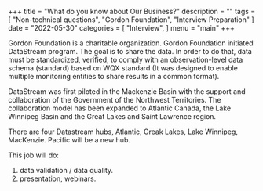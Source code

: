 +++
title = "What do you know about Our Business?"
description = ""
tags = [
    "Non-technical questions",
    "Gordon Foundation",
    "Interview Preparation"
]
date = "2022-05-30"
categories = [
    "Interview",
]
menu = "main"
+++

Gordon Foundation is a charitable organization.  Gordon Foundation initiated DataStream program.  The goal is to share the data.  In order to do that, data must be standardized, verified,  to comply with an observation-level data schema (standard) based on WQX standard (It was designed to enable multiple monitoring entities to share results in a common format).

DataStream was first piloted in the Mackenzie Basin with the support and collaboration of the Government of the Northwest Territories.  The collaboration model has been expanded to Atlantic Canada, the Lake Winnipeg Basin and the Great Lakes and Saint Lawrence region.

There are four Datastream hubs, Atlantic, Greak Lakes, Lake Winnipeg, MacKenzie.  Pacific will be a new hub.

This job will do:  
1) data validation / data quality.  
2) presentation, webinars.  